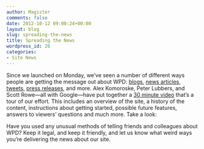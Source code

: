 ```yaml
---
author: Magister
comments: false
date: 2012-10-12 09:00:24+00:00
layout: blog
slug: spreading-the-news
title: Spreading the News
wordpress_id: 26
categories:
- Site News
---
```


Since we launched on Monday, we’ve seen a number of different ways people are getting the message out about WPD: [blogs](http://paulirish.com/2012/why-im-so-excited-about-web-platform-docs/), [ news articles](http://www.webmonkey.com/2012/10/w3c-helps-you-build-a-better-web-with-web-platform-docs/), [tweets](https://twitter.com/search?q=webplatform), [press releases](http://www.w3.org/2012/10/webplatform.html), and more. Alex Komoroske, Peter Lubbers, and Scott Rowe—all with Google—have put together a [30 minute video](https://developers.google.com/live/shows/ahNzfmdvb2dsZS1kZXZlbG9wZXJzcg4LEgVFdmVudBiomqIEDA/) that’s a tour of our effort. This includes an overview of the site, a history of the content, instructions about getting started, possible future features, answers to viewers’ questions and much more. Take a look:



Have you used any unusual methods of telling friends and colleagues about WPD? Keep it legal, and keep it friendly, and let us know what weird ways you’re delivering the news about our site.
